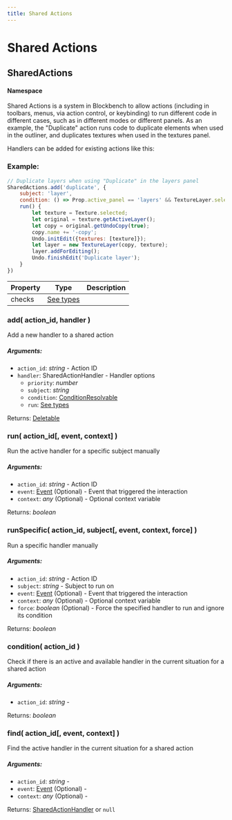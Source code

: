 ```yaml
---
title: Shared Actions
---
```


# Shared Actions
## SharedActions
#### Namespace

Shared Actions is a system in Blockbench to allow actions (including in toolbars, menus, via action control, or keybinding) to run different code in different cases, such as in different modes or different panels.
As an example, the "Duplicate" action runs code to duplicate elements when used in the outliner, and duplicates textures when used in the textures panel.


Handlers can be added for existing actions like this:

### Example:



```javascript
// Duplicate layers when using "Duplicate" in the layers panel
SharedActions.add('duplicate', {
	subject: 'layer',
	condition: () => Prop.active_panel == 'layers' && TextureLayer.selected,
	run() {
		let texture = Texture.selected;
		let original = texture.getActiveLayer();
		let copy = original.getUndoCopy(true);
		copy.name += '-copy';
		Undo.initEdit({textures: [texture]});
		let layer = new TextureLayer(copy, texture);
		layer.addForEditing();
		Undo.finishEdit('Duplicate layer');
	}
})
```

| Property | Type | Description |
| -------- | ---- | ----------- |
| checks | [See types]() |  |

### add( action_id, handler )
Add a new handler to a shared action

##### Arguments:
* `action_id`: *string* - Action ID
* `handler`: SharedActionHandler - Handler options
	* `priority`: *number*
	* `subject`: *string*
	* `condition`: [ConditionResolvable](https://github.com/JannisX11/blockbench-types/blob/main/types/util.d.ts#L1)
	* `run`: [See types]()

Returns: [Deletable](misc#deletable)

### run( action_id[, event, context] )
Run the active handler for a specific subject manually

##### Arguments:
* `action_id`: *string* - Action ID
* `event`: [Event](https://developer.mozilla.org/en-US/docs/Web/API/Event) (Optional) - Event that triggered the interaction
* `context`: *any* (Optional) - Optional context variable

Returns: *boolean*

### runSpecific( action_id, subject[, event, context, force] )
Run a specific handler manually

##### Arguments:
* `action_id`: *string* - Action ID
* `subject`: *string* - Subject to run on
* `event`: [Event](https://developer.mozilla.org/en-US/docs/Web/API/Event) (Optional) - Event that triggered the interaction
* `context`: *any* (Optional) - Optional context variable
* `force`: *boolean* (Optional) - Force the specified handler to run and ignore its condition

Returns: *boolean*

### condition( action_id )
Check if there is an active and available handler in the current situation for a shared action

##### Arguments:
* `action_id`: *string* -

Returns: *boolean*

### find( action_id[, event, context] )
Find the active handler in the current situation for a shared action

##### Arguments:
* `action_id`: *string* -
* `event`: [Event](https://developer.mozilla.org/en-US/docs/Web/API/Event) (Optional) -
* `context`: *any* (Optional) -

Returns: [SharedActionHandler]() or `null`

